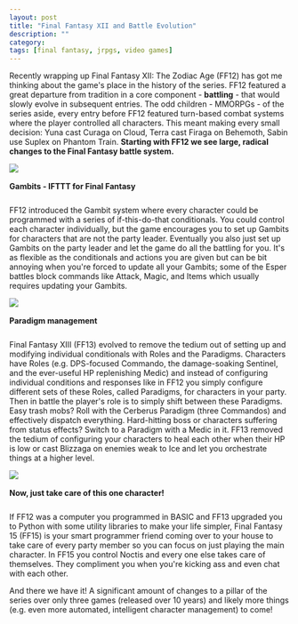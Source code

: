 ```yaml
---
layout: post
title: "Final Fantasy XII and Battle Evolution"
description: ""
category: 
tags: [final fantasy, jrpgs, video games]
---
```


Recently wrapping up Final Fantasy XII: The Zodiac Age (FF12) has got me thinking about the game's place in the history of the series. FF12 featured a great departure from tradition in a core component - **battling** - that would slowly evolve in subsequent entries. The odd children - MMORPGs - of the series aside, every entry before FF12 featured turn-based combat systems where the player controlled all characters. This meant making every small decision: Yuna cast Curaga on Cloud, Terra cast Firaga on Behemoth, Sabin use Suplex on Phantom Train. **Starting with FF12 we see large, radical changes to the Final Fantasy battle system.**

<div>
	<img class="rounded-corners" style="max-width: 800px; border: 1px;" src="{{ site.images2017 }}/08-14/ff12-gambits.jpg"/>
	<p class="caption-text" style="line-height: 1.5em; margin-bottom: 24px;"><strong>Gambits - IFTTT for Final Fantasy</strong></p>
</div>

FF12 introduced the Gambit system where every character could be programmed with a series of if-this-do-that conditionals. You could control each character individually, but the game encourages you to set up Gambits for characters that are not the party leader. Eventually you also just set up Gambits on the party leader and let the game do all the battling for you. It's as flexible as the conditionals and actions you are given but can be bit annoying when you're forced to update all your Gambits; some of the Esper battles block commands like Attack, Magic, and Items which usually requires updating your Gambits. 

<div>
	<img class="rounded-corners" style="max-width: 800px; border: 1px;" src="{{ site.images2017 }}/08-14/ff13-paradigm.jpg"/>
	<p class="caption-text" style="line-height: 1.5em; margin-bottom: 24px;"><strong>Paradigm management</strong></p>
</div>

Final Fantasy XIII (FF13) evolved to remove the tedium out of setting up and modifying individual conditionals with Roles and the Paradigms. Characters have Roles (e.g. DPS-focused Commando, the damage-soaking Sentinel, and the ever-useful HP replenishing Medic) and instead of configuring individual conditions and responses like in FF12 you simply configure different sets of these Roles, called Paradigms, for characters in your party. Then in battle the player's role is to simply shift between these Paradigms. Easy trash mobs? Roll with the Cerberus Paradigm (three Commandos) and effectively dispatch everything. Hard-hitting boss or characters suffering from status effects? Switch to a Paradigm with a Medic in it. FF13 removed the tedium of configuring your characters to heal each other when their HP is low or cast Blizzaga on enemies weak to Ice and let you orchestrate things at a higher level. 

<div>
	<img class="rounded-corners" style="max-width: 800px; border: 1px;" src="{{ site.images2017 }}/08-14/ff15-battle.jpg"/>
	<p class="caption-text" style="line-height: 1.5em; margin-bottom: 24px;"><strong>Now, just take care of this one character!</strong></p>
</div>

If FF12 was a computer you programmed in BASIC and FF13 upgraded you to Python with some utility libraries to make your life simpler, Final Fantasy 15 (FF15) is your smart programmer friend coming over to your house to take care of every party member so you can focus on just playing the main character. In FF15 you control Noctis and every one else takes care of themselves. They compliment you when you're kicking ass and even chat with each other.

And there we have it! A significant amount of changes to a pillar of the series over only three games (released over 10 years) and likely more things (e.g. even more automated, intelligent character management) to come!